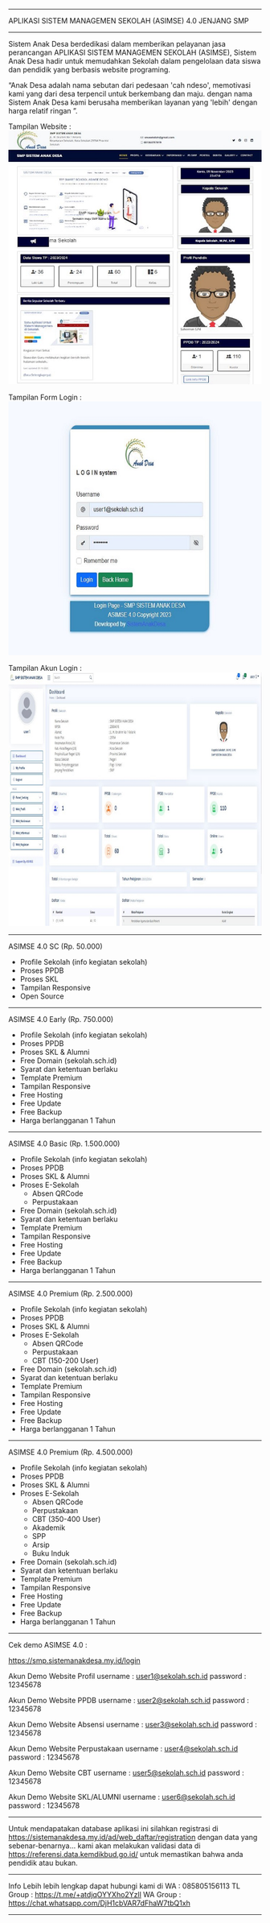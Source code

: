 *********************************************************
APLIKASI SISTEM MANAGEMEN SEKOLAH (ASIMSE) 4.0 JENJANG SMP
*********************************************************

Sistem Anak Desa berdedikasi dalam memberikan pelayanan jasa perancangan APLIKASI SISTEM MANAGEMEN SEKOLAH (ASIMSE), Sistem Anak Desa hadir untuk memudahkan Sekolah dalam pengelolaan data siswa dan pendidik yang berbasis website programing.

“Anak Desa adalah nama sebutan dari pedesaan 'cah ndeso', memotivasi kami yang dari desa terpencil untuk berkembang dan maju. dengan nama Sistem Anak Desa kami berusaha memberikan layanan yang 'lebih' dengan harga relatif ringan ”.

Tampilan Website :
![alt text](https://raw.githubusercontent.com/anak-desa1/ASIMSE-4.0-SMP/master/template.JPG?raw=true)

Tampilan Form Login :
![alt text](https://raw.githubusercontent.com/anak-desa1/ASIMSE-4.0-SMP/master/login.JPG?raw=true)

Tampilan Akun Login :
![alt text](https://raw.githubusercontent.com/anak-desa1/ASIMSE-4.0-SMP/master/dashboard.JPG?raw=true)


***************************************************************
ASIMSE 4.0 SC (Rp. 50.000)
- Profile Sekolah (info kegiatan sekolah)
- Proses PPDB
- Proses SKL
- Tampilan Responsive
- Open Source
***************************************************************
ASIMSE 4.0 Early (Rp. 750.000)
- Profile Sekolah (info kegiatan sekolah)
- Proses PPDB
- Proses SKL & Alumni
- Free Domain (sekolah.sch.id)
- Syarat dan ketentuan berlaku
- Template Premium
- Tampilan Responsive
- Free Hosting
- Free Update
- Free Backup
- Harga berlangganan 1 Tahun
***************************************************************
ASIMSE 4.0 Basic (Rp. 1.500.000)
- Profile Sekolah (info kegiatan sekolah)
- Proses PPDB
- Proses SKL & Alumni
- Proses E-Sekolah
  * Absen QRCode
  * Perpustakaan
- Free Domain (sekolah.sch.id)
- Syarat dan ketentuan berlaku
- Template Premium
- Tampilan Responsive
- Free Hosting
- Free Update
- Free Backup
- Harga berlangganan 1 Tahun
***************************************************************
ASIMSE 4.0 Premium (Rp. 2.500.000)
- Profile Sekolah (info kegiatan sekolah)
- Proses PPDB
- Proses SKL & Alumni
- Proses E-Sekolah
  * Absen QRCode
  * Perpustakaan
  * CBT (150-200 User)
- Free Domain (sekolah.sch.id)
- Syarat dan ketentuan berlaku
- Template Premium
- Tampilan Responsive
- Free Hosting
- Free Update
- Free Backup
- Harga berlangganan 1 Tahun
***************************************************************
ASIMSE 4.0 Premium (Rp. 4.500.000)
- Profile Sekolah (info kegiatan sekolah)
- Proses PPDB
- Proses SKL & Alumni
- Proses E-Sekolah
  * Absen QRCode
  * Perpustakaan
  * CBT (350-400 User)
  * Akademik
  * SPP
  * Arsip
  * Buku Induk
- Free Domain (sekolah.sch.id)
- Syarat dan ketentuan berlaku
- Template Premium
- Tampilan Responsive
- Free Hosting
- Free Update
- Free Backup
- Harga berlangganan 1 Tahun
***************************************************************

Cek demo ASIMSE 4.0 :

https://smp.sistemanakdesa.my.id/login

Akun Demo Website Profil
username : user1@sekolah.sch.id 
password : 12345678

Akun Demo Website PPDB
username : user2@sekolah.sch.id
password : 12345678

Akun Demo Website Absensi
username : user3@sekolah.sch.id
password : 12345678

Akun Demo Website Perpustakaan
username : user4@sekolah.sch.id
password : 12345678

Akun Demo Website CBT
username : user5@sekolah.sch.id
password : 12345678

Akun Demo Website SKL/ALUMNI
username : user6@sekolah.sch.id
password : 12345678
***************************************************************
Untuk mendapatakan database aplikasi ini silahkan registrasi di https://sistemanakdesa.my.id/ad/web_daftar/registration
dengan data yang sebenar-benarnya...
kami akan melakukan validasi data di https://referensi.data.kemdikbud.go.id/
untuk memastikan bahwa anda pendidik atau bukan.
***************************************************************
Info Lebih lebih lengkap dapat hubungi kami di
WA : 085805156113
TL Group : https://t.me/+atdjqOYYXho2Yzll
WA Group : https://chat.whatsapp.com/DjH1cbVAR7dFhaW7tbQ1xh
***************************************************************




